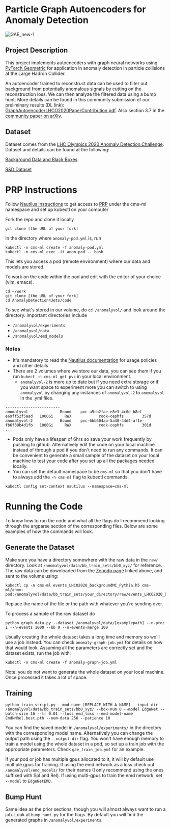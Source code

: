 # Particle Graph Autoencoders for Anomaly Detection
![GAE_new-1](https://user-images.githubusercontent.com/42155174/98452299-ca24e980-2102-11eb-9474-c67a67f31923.png)

## Project Description
This project implements autoencoders with graph neural networks using [PyTorch Geometric](https://pytorch-geometric.readthedocs.io/en/latest/notes/installation.html) for application in anomaly detection in particle collisions at the Large Hadron Collider.

An autoencoder trained to reconstruct data can be used to filter out background from potentially anomalous signals by cutting on the reconstruction loss. We can then analyze the filtered data using a bump hunt. More details can be found in this community submission of our preliminary results (DL link): [GraphAutoencoderLHCO2020PaperContribution.pdf](https://github.com/stsan9/AnomalyDetection4Jets/files/5505568/GraphAutoencoderLHCO2020PaperContribution.pdf). Also section 3.7 in the [community paper on arXiv](https://arxiv.org/pdf/2101.08320.pdf).

## Dataset
Dataset comes from the [LHC Olympics 2020 Anomaly Detection Challenge](https://lhco2020.github.io/homepage/). Dataset and details can be found at the following:

[Background Data and Black Boxes](https://zenodo.org/record/3596919#.XkSGTRNKhTZ)

[R&D Dataset](https://zenodo.org/record/2629073#.XKdewGXlRg0)

# PRP Instructions
Follow [Nautilus instructions](https://ucsd-prp.gitlab.io/userdocs/start/toc-start/) to get access to [PRP](https://ucsd-prp.gitlab.io/) under the cms-ml namespace and set up kubectl on your computer

Fork the repo and clone it locally
```
git clone [the URL of your fork]
```

In the directory where `anomaly-pod.yml` is, run
```
kubectl -n cms-ml create -f anomaly-pod.yml
kubectl -n cms-ml exec -it anom-pod -- bash
```
This lets you access a pod (remote environment) where our data and models are stored.

To work on the code within the pod and edit with the editor of your choice (vim, emacs).
```
cd ~/work
git clone [the URL of your fork]
cd AnomalyDetection4Jets/code
```

To see what's stored in our volume, do `cd /anomalyvol/` and look around the directory. Important directories include
- `/anomalyvol/experiments`
- `/anomalyvol/data`
- `/anomalyvol/emd_models`

### Notes
- It's mandatory to read the [Nautilus documentation](https://ucsd-prp.gitlab.io/userdocs/start/toc-start/) for usage policies and other details
- There are 2 volumes where we store our data, you can see them if you run `kubect -n cms-ml get pvc` in your local environment.
  - `anomalyvol-2` is more up to date but if you need extra storage or if you want space to experiment more you can switch to using `anomalyvol` by changing any instances of `anomalyvol-2` to `anomalyvol` in the .yml files.
```
------------------------
anomalyvol              Bound    pvc-a5cb2fae-e8e3-4c0d-b8ef-e69ff52f5aad   1000Gi     RWX            rook-cephfs        357d
anomalyvol-2            Bound    pvc-6bb604aa-5a40-44d4-af1e-fb6f38b4d1fb   1000Gi     RWX            rook-cephfs        301d
...
```
- Pods only have a lifespan of 6hrs so save your work frequently by pushing to github. Alternatively edit the code on your local machine instead of through a pod if you don't need to run any commands. It can be convenient to generate a small sample of the dataset on your local machine to test your code after you set up all the packages needed locally.
- You can set the default namespace to be `cms-ml` so that you don't have to always add the `-n cms-ml` flag to kubectl commands.
```
kubectl config set-context nautilus --namespace=cms-ml
```

# Running the Code
To know how to run the code and what all the flags do I recommend looking through the argparse section of the corresponding files. Below are some examples of how the commands will look.

## Generate the Dataset
Make sure you have a directory somewhere with the raw data in the `raw/` directory. Look at `/anomalyvol/data/bb_train_sets/bb0_xyz/` for reference. The raw data can be downloaded from the [Zenodo page](https://zenodo.org/record/3596919#.XkSGTRNKhTZ) linked above, and sent to the volume using:
```
kubectl cp -n cms-ml events_LHCO2020_backgroundMC_Pythia.h5 cms-ml/anom-pod:/anomalyvol/data/bb_train_sets/your_directory/raw/events_LHCO2020_backgroundMC_Pythia.h5
```
Replace the name of the file or the path with whatever you're sending over.

To process a sample of the raw dataset do
```
python graph_data.py --dataset /anomalyvol/data/[examplepath] --n-proc 1 --n-events 1000 --bb 0 --n-events-merge 100
```
Usually creating the whole dataset takes a long time and memory so we'll use a job instead. You can check `anomaly-graph-job.yml` for details on how that would look. Assuming all the parameters are correctly set and the dataset exists, run the job with:
```
kubectl -n cms-ml create -f anomaly-graph-job.yml
```

Note: you do not want to generate the whole dataset on your local machine. Once processed it takes a lot of space.

## Training
```
python train_script.py --mod-name [REPLACE WITH A NAME] --input-dir /anomalyvol/data/bb_train_sets/bb0_xyz/ --box-num 0 --model EdgeNet --batch-size 16 --lr 0.01 --loss emd_loss --emd-model-name EmdNNRel.best.pth --num-data 256 --patience 10
```
You can find the saved model in `/anomalyvol/experiments/` in the directory with the corresponding model name. Alternatively you can change the output path using the `--output-dir` flag.
You won't have enough memory to train a model using the whole dataset in a pod, so set up a train job with the appropriate parameters. Check `gae_train_job.yml` for an example.

If your pod or job has multiple gpus allocated to it, it will by default use multiple gpus for training.
If using the emd network as a loss check out `/anomalyvol/emd_models/` for their names (I only recommend using the ones suffixed with Spl and Rel). If using multi-gpus to train the emd network, set `--model` to `EdgeNetEMD`. 

## Bump Hunt
Same idea as the prior sections, though you will almost always want to run a job. Look at `bump_hunt.py` for the flags. By default you will find the generated graphs in `/anomalyvol/experiments`.
